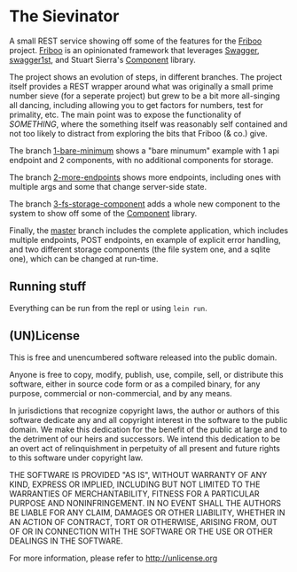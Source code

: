 # The Sievinator
A small REST service showing off some of the features for the [Friboo](https://github.com/zalando-stups/friboo) project.  [Friboo](https://github.com/zalando-stups/friboo) is an opinionated framework that leverages [Swagger](http://swagger.io/),  [swagger1st](https://github.com/sarnowski/swagger1st), and Stuart Sierra's [Component](https://github.com/stuartsierra/component) library.

The project shows an evolution of steps, in different branches.  The
project itself provides a REST wrapper around what was originally a
small prime number sieve (for a seperate project) but grew to be a bit more all-singing all
dancing, including allowing you to get factors for numbers, test for
primality, etc.  The main point was to expose the functionality of
*SOMETHING*, where the something itself was reasonably self contained
and not too likely to distract from exploring the bits that Friboo (& co.) give.

The branch [1-bare-minimum](https://github.com/retnuh/sievinator/tree/1-bare-minimum) shows a "bare minumum" example with 1 api endpoint and 2 components, with no additional components for storage.

The branch [2-more-endpoints](https://github.com/retnuh/sievinator/tree/2-more-endpoints) shows more endpoints, including ones with multiple args and some that change server-side state.

The branch [3-fs-storage-component](https://github.com/retnuh/sievinator/tree/3-fs-storage-component) adds a whole new component to the system to show off some of the [Component](https://github.com/stuartsierra/component) library.

Finally, the [master](https://github.com/retnuh/sievinator) branch includes the complete application, which includes multiple endpoints, POST endpoints,  en example of explicit error handling, and two different storage components (the file system one, and a sqlite one), which can be changed at run-time.

## Running stuff
Everything can be run from the repl or using `lein run`.


## (UN)License
This is free and unencumbered software released into the public domain.

Anyone is free to copy, modify, publish, use, compile, sell, or
distribute this software, either in source code form or as a compiled
binary, for any purpose, commercial or non-commercial, and by any
means.

In jurisdictions that recognize copyright laws, the author or authors
of this software dedicate any and all copyright interest in the
software to the public domain. We make this dedication for the benefit
of the public at large and to the detriment of our heirs and
successors. We intend this dedication to be an overt act of
relinquishment in perpetuity of all present and future rights to this
software under copyright law.

THE SOFTWARE IS PROVIDED "AS IS", WITHOUT WARRANTY OF ANY KIND,
EXPRESS OR IMPLIED, INCLUDING BUT NOT LIMITED TO THE WARRANTIES OF
MERCHANTABILITY, FITNESS FOR A PARTICULAR PURPOSE AND NONINFRINGEMENT.
IN NO EVENT SHALL THE AUTHORS BE LIABLE FOR ANY CLAIM, DAMAGES OR
OTHER LIABILITY, WHETHER IN AN ACTION OF CONTRACT, TORT OR OTHERWISE,
ARISING FROM, OUT OF OR IN CONNECTION WITH THE SOFTWARE OR THE USE OR
OTHER DEALINGS IN THE SOFTWARE.

For more information, please refer to <http://unlicense.org>

